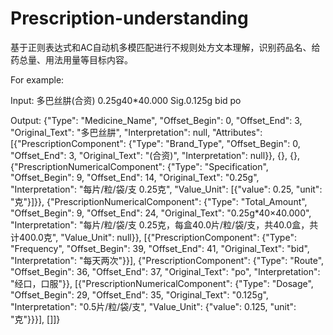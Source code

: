 # Prescription-understanding
基于正则表达式和AC自动机多模匹配进行不规则处方文本理解，识别药品名、给药总量、用法用量等目标内容。

For example:

Input: 多巴丝肼(合资) 0.25g40*40.000 Sig.0.125g bid po

Output: {"Type": "Medicine_Name", "Offset_Begin": 0, "Offset_End": 3, "Original_Text": "多巴丝肼", "Interpretation": null, "Attributes": [{"PrescriptionComponent": {"Type": "Brand_Type", "Offset_Begin": 0, "Offset_End": 3, "Original_Text": "(合资)", "Interpretation": null}}, {}, {}, {"PrescriptionNumericalComponent": {"Type": "Specification", "Offset_Begin": 9, "Offset_End": 14, "Original_Text": "0.25g", "Interpretation": "每片/粒/袋/支 0.25克", "Value_Unit": [{"value": 0.25, "unit": "克"}]}}, {"PrescriptionNumericalComponent": {"Type": "Total_Amount", "Offset_Begin": 9, "Offset_End": 24, "Original_Text": "0.25g*40×40.000", "Interpretation": "每片/粒/袋/支 0.25克，每盒40.0片/粒/袋/支，共40.0盒，共计400.0克", "Value_Unit": null}}, [{"PrescriptionComponent": {"Type": "Frequency", "Offset_Begin": 39, "Offset_End": 41, "Original_Text": "bid", "Interpretation": "每天两次"}}], {"PrescriptionComponent": {"Type": "Route", "Offset_Begin": 36, "Offset_End": 37, "Original_Text": "po", "Interpretation": "经口，口服"}}, [{"PrescriptionNumericalComponent": {"Type": "Dosage", "Offset_Begin": 29, "Offset_End": 35, "Original_Text": "0.125g", "Interpretation": "0.5片/粒/袋/支", "Value_Unit": {"value": 0.125, "unit": "克"}}}], []]}
